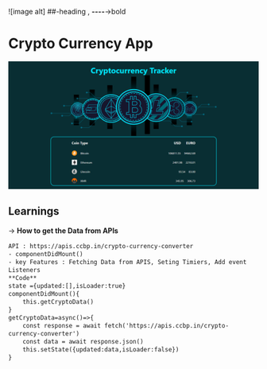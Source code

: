 ![image alt] ##-heading , **----**->bold
# **Crypto Currency App**
![image alt](https://github.com/mukeshvommu318/React_Crypto_Currency_Routing_NXT_CS24/blob/7558c6328c64df73093a9bb3d3e4ac73fb914a8c/Screenshot%20(4).png)

## Learnings
-> **How to get the Data from APIs**

    API : https://apis.ccbp.in/crypto-currency-converter
    - componentDidMount() 
    - key Features : Fetching Data from APIS, Seting Timiers, Add event Listeners
    **Code**
    state ={updated:[],isLoader:true}
    componentDidMount(){
        this.getCryptoData()
    }
    getCryptoData=async()=>{
        const response = await fetch('https://apis.ccbp.in/crypto-currency-converter')
        const data = await response.json()
        this.setState({updated:data,isLoader:false})
    }
        













